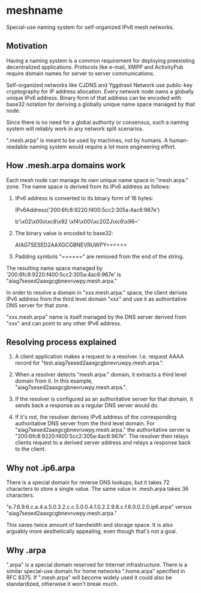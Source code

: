 # meshname

Special-use naming system for self-organized IPv6 mesh networks. 

## Motivation

Having a naming system is a common requirement for deploying preexisting 
decentralized applications. Protocols like e-mail, XMPP and ActivityPub require 
domain names for server to server communications.

Self-organized networks like CJDNS and Yggdrasil Network use public-key 
cryptography for IP address allocation. Every network node owns 
a globally unique IPv6 address. Binary form of that address can be encoded with 
base32 notation for deriving a globally unique name space managed by that node.

Since there is no need for a global authority or consensus, such a naming system 
will reliably work in any network split scenarios.

".mesh.arpa" is meant to be used by machines, not by humans. A human-readable 
naming system would require a lot more engineering effort. 

## How .mesh.arpa domains work

Each mesh node can manage its own unique name space in "mesh.arpa." zone. 
The name space is derived from its IPv6 address as follows:

1) IPv6 address is converted to its binary form of 16 bytes:

    IPv6Address('200:6fc8:9220:f400:5cc2:305a:4ac6:967e')

    b'\x02\x00o\xc8\x92 \xf4\x00\\\xc20ZJ\xc6\x96~'

2) The binary value is encoded to base32:

    AIAG7SESED2AAXGCGBNEVRUWPY======

3) Padding symbols "======" are removed from the end of the string.

The resulting name space managed by '200:6fc8:9220:f400:5cc2:305a:4ac6:967e'
is "aiag7sesed2aaxgcgbnevruwpy.mesh.arpa."

In order to resolve a domain in "xxx.mesh.arpa." space, the client derives IPv6 
address from the third level domain "xxx" and use it as authoritative DNS server
for that zone.

"xxx.mesh.arpa" name is itself managed by the DNS server derived from "xxx" and 
can point to any other IPv6 address.

## Resolving process explained

1) A client application makes a request to a resolver.
I.e. request AAAA record for "test.aiag7sesed2aaxgcgbnevruwpy.mesh.arpa.".

2) When a resolver detects "mesh.arpa." domain, it extracts a third level 
domain from it. In this example, "aiag7sesed2aaxgcgbnevruwpy.mesh.arpa.".

3) If the resolver is configured as an authoritative server for that 
domain, it sends back a response as a regular DNS server would do.

4) If it's not, the resolver derives IPv6 address of the corresponding 
authoritative DNS server from the third level domain.
For "aiag7sesed2aaxgcgbnevruwpy.mesh.arpa." the authoritative server is 
"200:6fc8:9220:f400:5cc2:305a:4ac6:967e".
The resolver then relays clients request to a derived server address and 
relays a response back to the client.

## Why not .ip6.arpa

There is a special domain for reverse DNS lookups, but it takes 72 characters to
store a single value. The same value in .mesh.arpa takes 36 characters.

"e.7.6.9.6.c.a.4.a.5.0.3.2.c.c.5.0.0.4.f.0.2.2.9.8.c.f.6.0.0.2.0.ip6.arpa" 
versus "aiag7sesed2aaxgcgbnevruwpy.mesh.arpa."

This saves twice amount of bandwidth and storage space. It is also arguably more 
aesthetically appealing, even though that's not a goal.

## Why .arpa

".arpa" is a special domain reserved for Internet infrastructure. There is a 
similar special-use domain for home networks ".home.arpa" specified in RFC 8375. 
If ".mesh.arpa" will become widely used it could also be standardized, otherwise 
it won't break much.
